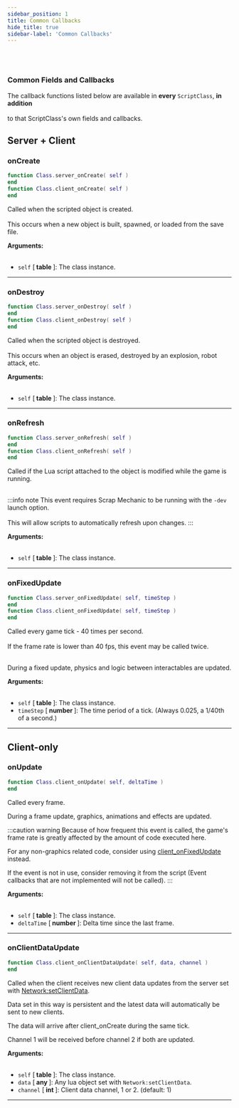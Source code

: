 ```yaml
---
sidebar_position: 1
title: Common Callbacks
hide_title: true
sidebar-label: 'Common Callbacks'
---
```


<br></br>

### Common Fields and Callbacks

The callback functions listed below are available in <strong>every</strong> <code>ScriptClass</code>, <strong>in addition</strong> <br></br>
to that ScriptClass's own fields and callbacks.

## Server + Client

### onCreate

```lua
function Class.server_onCreate( self )
end
function Class.client_onCreate( self )
end
```
Called when the scripted object is created. <br></br>
This occurs when a new object is built, spawned, or loaded from the save file.

<strong>Arguments:</strong> <br></br>

- <code>self</code> [<strong> table </strong>]: The class instance.

---

### onDestroy

```lua
function Class.server_onDestroy( self )
end
function Class.client_onDestroy( self )
end
```
Called when the scripted object is destroyed. <br></br>
This occurs when an object is erased, destroyed by an explosion, robot attack, etc.

<strong>Arguments:</strong> <br></br>

- <code>self</code> [<strong> table </strong>]: The class instance.

---

### onRefresh

```lua
function Class.server_onRefresh( self )
end
function Class.client_onRefresh( self )
end
```
Called if the Lua script attached to the object is modified while the game is running. <br></br>

:::info note
This event requires Scrap Mechanic to be running with the <code>-dev</code> launch option. <br></br>
This will allow scripts to automatically refresh upon changes.
:::

<strong>Arguments:</strong> <br></br>

- <code>self</code> [<strong> table </strong>]: The class instance.

---

### onFixedUpdate

```lua
function Class.server_onFixedUpdate( self, timeStep )
end
function Class.client_onFixedUpdate( self, timeStep )
end
```
Called every game tick - 40 times per second. <br></br>
If the frame rate is lower than 40 fps, this event may be called twice. <br></br>

During a fixed update, physics and logic between interactables are updated.

<strong>Arguments:</strong> <br></br>

- <code>self</code> [<strong> table </strong>]: The class instance.
- <code>timeStep</code> [<strong> number </strong>]: The time period of a tick. (Always 0.025, a 1/40th of a second.)

---

## Client-only

### onUpdate

```lua
function Class.client_onUpdate( self, deltaTime )
end
```
Called every frame.

During a frame update, graphics, animations and effects are updated.

:::caution warning
Because of how frequent this event is called, the game's frame rate is greatly affected by the amount of code executed here.

For any non-graphics related code, consider using [client_onFixedUpdate](#onfixedupdate) instead.

If the event is not in use, consider removing it from the script (Event callbacks that are not implemented will not be called).
:::

<strong>Arguments:</strong> <br></br>

- <code>self</code> [<strong> table </strong>]: The class instance.
- <code>deltaTime</code> [<strong> number </strong>]: Delta time since the last frame.

---

### onClientDataUpdate

```lua
function Class.client_onClientDataUpdate( self, data, channel )
end
```
Called when the client receives new client data updates from the server set with [Network:setClientData](/docs/Game-Script-Environment/Userdata/Network#setclientdata).

Data set in this way is persistent and the latest data will automatically be sent to new clients.

The data will arrive after client_onCreate during the same tick.

Channel 1 will be received before channel 2 if both are updated.

<strong>Arguments:</strong> <br></br>

- <code>self</code> [<strong> table </strong>]: The class instance.
- <code>data</code> [<strong> any </strong>]: Any lua object set with <code>Network:setClientData</code>.
- <code>channel</code> [<strong> int </strong>]: Client data channel, 1 or 2. (default: 1)

---







